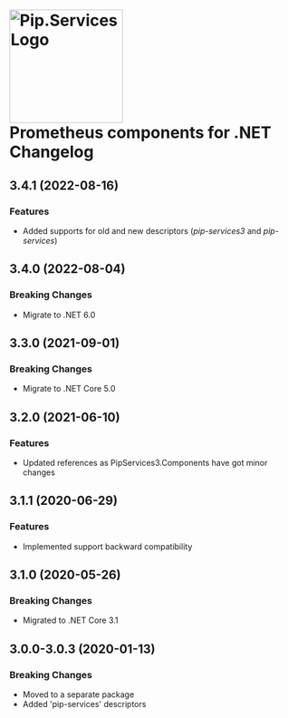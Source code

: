 # <img src="https://uploads-ssl.webflow.com/5ea5d3315186cf5ec60c3ee4/5edf1c94ce4c859f2b188094_logo.svg" alt="Pip.Services Logo" width="200"> <br/> Prometheus components for .NET Changelog

## <a name="3.4.1"></a> 3.4.1 (2022-08-16)

### Features
* Added supports for old and new descriptors (*pip-services3* and *pip-services*)

## <a name="3.4.0"></a> 3.4.0 (2022-08-04)

### Breaking Changes
* Migrate to .NET 6.0

## <a name="3.3.0"></a> 3.3.0 (2021-09-01)

### Breaking Changes
* Migrate to .NET Core 5.0

## <a name="3.2.0"></a> 3.2.0 (2021-06-10) 

### Features
* Updated references as PipServices3.Components have got minor changes

## <a name="3.1.1"></a> 3.1.1 (2020-06-29)

### Features
* Implemented support backward compatibility

## <a name="3.1.0"></a> 3.1.0 (2020-05-26)

### Breaking Changes
* Migrated to .NET Core 3.1

## <a name="3.0.0-3.0.3"></a> 3.0.0-3.0.3 (2020-01-13)

### Breaking Changes
* Moved to a separate package
* Added 'pip-services' descriptors

